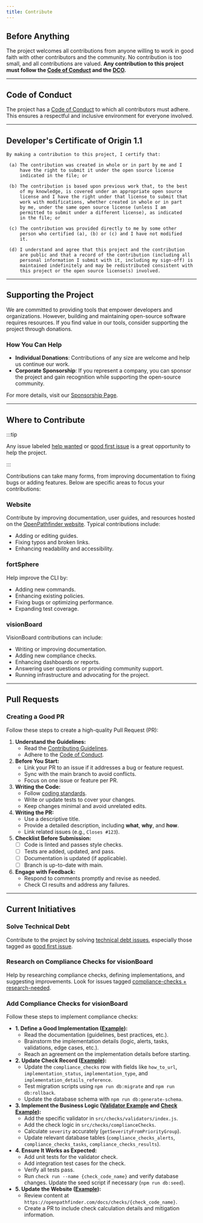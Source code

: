 ```yaml
---
title: Contribute
---
```


## Before Anything

The project welcomes all contributions from anyone willing to work in good faith with other contributors and the community. No contribution is too small, and all contributions are valued. **Any contribution to this project must follow the [Code of Conduct](#code-of-conduct) and the [DCO](#developers-certificate-of-origin-11).**

---

## Code of Conduct

The project has a [Code of Conduct](/code_of_conduct) to which all contributors must adhere. This ensures a respectful and inclusive environment for everyone involved.

---

## Developer's Certificate of Origin 1.1

```text
By making a contribution to this project, I certify that:

 (a) The contribution was created in whole or in part by me and I
     have the right to submit it under the open source license
     indicated in the file; or

 (b) The contribution is based upon previous work that, to the best
     of my knowledge, is covered under an appropriate open source
     license and I have the right under that license to submit that
     work with modifications, whether created in whole or in part
     by me, under the same open source license (unless I am
     permitted to submit under a different license), as indicated
     in the file; or

 (c) The contribution was provided directly to me by some other
     person who certified (a), (b) or (c) and I have not modified
     it.

 (d) I understand and agree that this project and the contribution
     are public and that a record of the contribution (including all
     personal information I submit with it, including my sign-off) is
     maintained indefinitely and may be redistributed consistent with
     this project or the open source license(s) involved.
```

---

## Supporting the Project

We are committed to providing tools that empower developers and organizations. However, building and maintaining open-source software requires resources. If you find value in our tools, consider supporting the project through donations.

### How You Can Help

- **Individual Donations**: Contributions of any size are welcome and help us continue our work.
- **Corporate Sponsorship**: If you represent a company, you can sponsor the project and gain recognition while supporting the open-source community.

For more details, visit our [Sponsorship Page](/support).

---

## Where to Contribute

:::tip

Any issue labeled [help wanted](https://github.com/search?q=org%3AOpenPathfinder+label%3A%22help+wanted%22+state%3A"open"&type=issues) or [good first issue](https://github.com/search?q=org%3AOpenPathfinder+label%3A%22good+first+issue%22+state%3A"open"&type=issues) is a great opportunity to help the project.

:::

Contributions can take many forms, from improving documentation to fixing bugs or adding features. Below are specific areas to focus your contributions:

### Website

Contribute by improving documentation, user guides, and resources hosted on the [OpenPathfinder website](https://openpathfinder.org). Typical contributions include:

- Adding or editing guides.
- Fixing typos and broken links.
- Enhancing readability and accessibility.

### fortSphere

Help improve the CLI by:

- Adding new commands.
- Enhancing existing policies.
- Fixing bugs or optimizing performance.
- Expanding test coverage.

### visionBoard

VisionBoard contributions can include:

- Writing or improving documentation.
- Adding new compliance checks.
- Enhancing dashboards or reports.
- Answering user questions or providing community support.
- Running infrastructure and advocating for the project.

---

## Pull Requests

### Creating a Good PR

Follow these steps to create a high-quality Pull Request (PR):

1. **Understand the Guidelines:**
   - Read the [Contributing Guidelines](/contribute).
   - Adhere to the [Code of Conduct](/code_of_conduct).
2. **Before You Start:**
   - Link your PR to an issue if it addresses a bug or feature request.
   - Sync with the main branch to avoid conflicts.
   - Focus on one issue or feature per PR.
3. **Writing the Code:**
   - Follow [coding standards](https://standardjs.com/).
   - Write or update tests to cover your changes.
   - Keep changes minimal and avoid unrelated edits.
4. **Writing the PR:**
   - Use a descriptive title.
   - Provide a detailed description, including **what**, **why**, and **how**.
   - Link related issues (e.g., `Closes #123`).
5. **Checklist Before Submission:**
   - [ ] Code is linted and passes style checks.
   - [ ] Tests are added, updated, and pass.
   - [ ] Documentation is updated (if applicable).
   - [ ] Branch is up-to-date with main.
6. **Engage with Feedback:**
   - Respond to comments promptly and revise as needed.
   - Check CI results and address any failures.

---

## Current Initiatives

### Solve Technical Debt

Contribute to the project by solving [technical debt issues](https://github.com/search?q=org%3AOpenPathfinder+label%3A%22technical-debt%22+state%3A"open"&type=issues), especially those tagged as [good first issue](https://github.com/search?q=org%3AOpenPathfinder+label%3A%22good+first+issue%22+state%3A"open"&type=issues).

### Research on Compliance Checks for visionBoard

Help by researching compliance checks, defining implementations, and suggesting improvements. Look for issues tagged [compliance-checks + research-needed](https://github.com/OpenPathfinder/visionBoard/issues?q=sort%3Aupdated-desc+is%3Aissue+is%3Aopen+label%3Acompliance-checks+label%3Aresearch-needed).

### Add Compliance Checks for visionBoard

Follow these steps to implement compliance checks:

- **1. Define a Good Implementation ([Example](https://github.com/OpenPathfinder/visionBoard/issues/43#issuecomment-2524594504)):**
  - Read the documentation (guidelines, best practices, etc.).
  - Brainstorm the implementation details (logic, alerts, tasks, validations, edge cases, etc.).
  - Reach an agreement on the implementation details before starting.
- **2. Update Check Record ([Example](https://github.com/OpenPathfinder/visionBoard/commit/55eaac59920a5229ef9eeaf859943578a66d1aeb)):**
  - Update the `compliance_checks` row with fields like `how_to_url`, `implementation_status`, `implementation_type`, and `implementation_details_reference`.
  - Test migration scripts using `npm run db:migrate` and `npm run db:rollback`.
  - Update the database schema with `npm run db:generate-schema`.
- **3. Implement the Business Logic ([Validator Example](https://github.com/OpenPathfinder/visionBoard/commit/44c41d119f0daefb7b2e496ba35d5ab65bcc319b) and [Check Example](https://github.com/OpenPathfinder/visionBoard/commit/6f1e16129ee0d01a1b9b536cd2dc6090b048b71f)):**
  - Add the specific validator in `src/checks/validators/index.js`.
  - Add the check logic in `src/checks/complianceChecks`.
  - Calculate `severity` accurately (`getSeverityFromPriorityGroup`).
  - Update relevant database tables (`compliance_checks_alerts`, `compliance_checks_tasks`, `compliance_checks_results`).
- **4. Ensure It Works as Expected:**
  - Add unit tests for the validator check.
  - Add integration test cases for the check.
  - Verify all tests pass.
  - Run `check run --name {check_code_name}` and verify database changes. Update the seed script if necessary (`npm run db:seed`).
- **5. Update the Website ([Example](https://github.com/OpenPathfinder/openpathfinder.com/pull/20)):**
  - Review content at `https://openpathfinder.com/docs/checks/{check_code_name}`.
  - Create a PR to include check calculation details and mitigation information.

